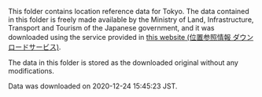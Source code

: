 This folder contains location reference data for Tokyo. The data contained in this 
folder is freely made available by the Ministry of Land, Infrastructure, Transport 
and Tourism of the Japanese government, and it was downloaded using the service provided 
in [this website (位置参照情報 ダウンロードサービス)](https://nlftp.mlit.go.jp/cgi-bin/isj/dls/_choose_method.cgi).

The data in this folder is stored as the downloaded original without any modifications.

Data was downloaded on 2020-12-24 15:45:23 JST.
